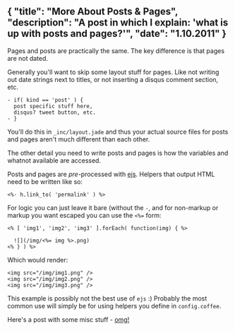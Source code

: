 {
  "title": "More About Posts &amp; Pages",
  "description": "A post in which I explain: 'what is up with posts and pages?'",
  "date": "1.10.2011"
}
---
Pages and posts are practically the same. The key difference is
that pages are not dated.

Generally you'll want to skip some layout stuff for pages. Like
not writing out date strings next to titles, or not inserting
a disqus comment section, etc.

    - if( kind == 'post' ) {
      post specific stuff here,
      disqus? tweet button, etc.
    - }

You'll do this in `_inc/layout.jade` and thus your
actual source files for posts and pages aren't much different than
each other.

The other detail you need to write posts and pages is
how the variables and whatnot available are accessed.

Posts and pages are _pre_-processed with
[ejs](https://github.com/visionmedia/ejs).
Helpers that output HTML need to be written like so:

<pre><code>&lt;%- h.link_to( 'permalink' ) %&gt;</code></pre>

For logic you can just leave it bare (without the <code>-</code>,
and for non-markup or markup you want escaped you can use the
<code>&lt;%=</code> form:

<pre><code>&lt;% [ 'img1', 'img2', 'img3' ].forEach( function(img) { %&gt;

  ![](/img/&lt;%= img %&gt;.png)
&lt;% } ) %&gt;</code></pre>

Which would render:

    <img src="/img/img1.png" />
    <img src="/img/img2.png" />
    <img src="/img/img3.png" />

This example is possibly not the best use of `ejs` :)
Probably the most common use will simply be for using helpers
you define in `config.coffee`.

Here's a post with some misc stuff - [omg!](<%- h.url_for('misc-stuff') %>)
